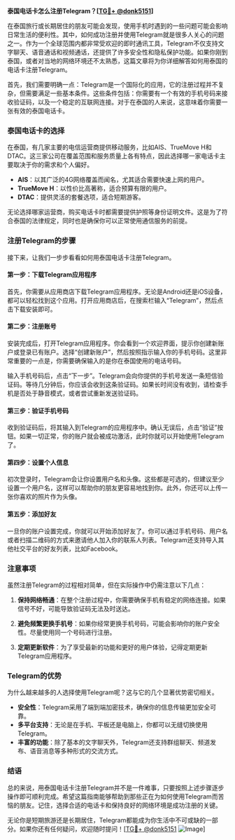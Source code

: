 **泰国电话卡怎么注册Telegram？[[TG💪+ @donk5151](https://t.me/s/donk5151)]**

在泰国旅行或长期居住的朋友可能会发现，使用手机时遇到的一些问题可能会影响日常生活的便利性。其中，如何成功注册并使用Telegram就是很多人关心的问题之一。作为一个全球范围内都非常受欢迎的即时通讯工具，Telegram不仅支持文字聊天、语音通话和视频通话，还提供了许多安全性和隐私保护功能。如果你刚到泰国，或者对当地的网络环境还不太熟悉，这篇文章将为你详细解答如何用泰国的电话卡注册Telegram。

首先，我们需要明确一点：Telegram是一个国际化的应用，它的注册过程并不复杂，但需要满足一些基本条件。这些条件包括：你需要有一个有效的手机号码来接收验证码，以及一个稳定的互联网连接。对于在泰国的人来说，这意味着你需要一张有效的泰国电话卡。

### 泰国电话卡的选择

在泰国，有几家主要的电信运营商提供移动服务，比如AIS、TrueMove H和DTAC。这三家公司在覆盖范围和服务质量上各有特点，因此选择哪一家电话卡主要取决于你的需求和个人偏好。

- **AIS**：以其广泛的4G网络覆盖而闻名，尤其适合需要快速上网的用户。
- **TrueMove H**：以性价比高著称，适合预算有限的用户。
- **DTAC**：提供灵活的套餐选项，适合短期游客。

无论选择哪家运营商，购买电话卡时都需要提供护照等身份证明文件。这是为了符合泰国的法律规定，同时也是确保你可以正常使用通信服务的前提。

### 注册Telegram的步骤

接下来，让我们一步步看看如何用泰国电话卡注册Telegram。

#### 第一步：下载Telegram应用程序

首先，你需要从应用商店下载Telegram应用程序。无论是Android还是iOS设备，都可以轻松找到这个应用。打开应用商店后，在搜索栏输入“Telegram”，然后点击下载安装即可。

#### 第二步：注册账号

安装完成后，打开Telegram应用程序。你会看到一个欢迎界面，提示你创建新账户或登录已有账户。选择“创建新账户”，然后按照指示输入你的手机号码。这里非常重要的一点是，你需要确保输入的是你在泰国使用的电话号码。

输入手机号码后，点击“下一步”。Telegram会向你提供的手机号发送一条短信验证码。等待几分钟后，你应该会收到这条验证码。如果长时间没有收到，请检查手机是否处于静音模式，或者尝试重新发送验证码。

#### 第三步：验证手机号码

收到验证码后，将其输入到Telegram的应用程序中。确认无误后，点击“验证”按钮。如果一切正常，你的账户就会被成功激活，此时你就可以开始使用Telegram了。

#### 第四步：设置个人信息

初次登录时，Telegram会让你设置用户名和头像。这些都是可选的，但建议至少设置一个用户名，这样可以帮助你的朋友更容易地找到你。此外，你还可以上传一张你喜欢的照片作为头像。

#### 第五步：添加好友

一旦你的账户设置完成，你就可以开始添加好友了。你可以通过手机号码、用户名或者扫描二维码的方式来邀请他人加入你的联系人列表。Telegram还支持导入其他社交平台的好友列表，比如Facebook。

### 注意事项

虽然注册Telegram的过程相对简单，但在实际操作中仍需注意以下几点：

1. **保持网络畅通**：在整个注册过程中，你需要确保手机有稳定的网络连接。如果信号不好，可能导致验证码无法及时送达。
   
2. **避免频繁更换手机号**：如果你经常更换手机号码，可能会影响你的账户安全性。尽量使用同一个号码进行注册。

3. **定期更新软件**：为了享受最新的功能和更好的用户体验，记得定期更新Telegram应用程序。

### Telegram的优势

为什么越来越多的人选择使用Telegram呢？这与它的几个显著优势密切相关。

- **安全性**：Telegram采用了端到端加密技术，确保你的信息传输更加安全可靠。
- **多平台支持**：无论是在手机、平板还是电脑上，你都可以无缝切换使用Telegram。
- **丰富的功能**：除了基本的文字聊天外，Telegram还支持群组聊天、频道发布、语音消息等多种形式的交流方式。

### 结语

总的来说，用泰国电话卡注册Telegram并不是一件难事，只要按照上述步骤逐步操作即可顺利完成。希望这篇指南能够帮助到那些正在为如何使用Telegram而苦恼的朋友。记住，选择合适的电话卡和保持良好的网络环境是成功注册的关键。

无论你是短期旅游还是长期居住，Telegram都能成为你生活中不可或缺的一部分。如果你还有任何疑问，欢迎随时提问！[[TG💪+ @donk5151](https://t.me/s/donk5151) ![Image](https://i.postimg.cc/rwNCRYN7/Snipaste-2025-04-30-17-27-05.png)]